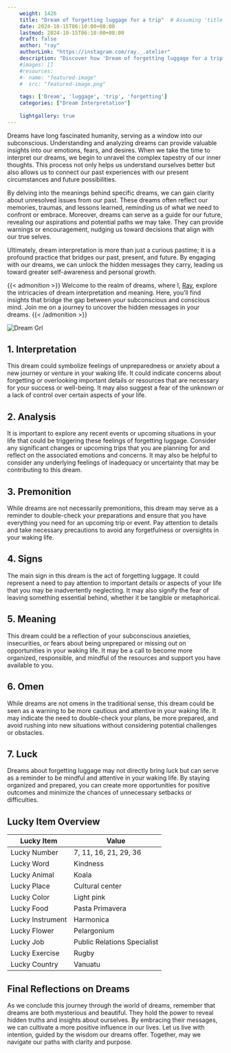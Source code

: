 ```yaml
---
    weight: 1426
    title: "Dream of forgetting luggage for a trip"  # Assuming 'title' column exists
    date: 2024-10-15T06:10:00+08:00
    lastmod: 2024-10-15T06:10:00+08:00
    draft: false
    author: "ray"
    authorLink: "https://instagram.com/ray._.atelier"
    description: "Discover how 'Dream of forgetting luggage for a trip' can interpret your future and uncover its significant meanings in your life."
    #images: []
    #resources:
    #- name: "featured-image"
    #  src: "featured-image.png"
    
    tags: ['Dream', 'luggage', 'trip', 'forgetting']
    categories: ["Dream Interpretation"]
    
    lightgallery: true
---
```

    
Dreams have long fascinated humanity, serving as a window into our subconscious. Understanding and analyzing dreams can provide valuable insights into our emotions, fears, and desires. When we take the time to interpret our dreams, we begin to unravel the complex tapestry of our inner thoughts. This process not only helps us understand ourselves better but also allows us to connect our past experiences with our present circumstances and future possibilities.

By delving into the meanings behind specific dreams, we can gain clarity about unresolved issues from our past. These dreams often reflect our memories, traumas, and lessons learned, reminding us of what we need to confront or embrace. Moreover, dreams can serve as a guide for our future, revealing our aspirations and potential paths we may take. They can provide warnings or encouragement, nudging us toward decisions that align with our true selves.

Ultimately, dream interpretation is more than just a curious pastime; it is a profound practice that bridges our past, present, and future. By engaging with our dreams, we can unlock the hidden messages they carry, leading us toward greater self-awareness and personal growth.

{{< admonition >}}
Welcome to the realm of dreams, where I, [Ray](https://instagram.com/ray._.atelier), explore the intricacies of dream interpretation and meaning. Here, you’ll find insights that bridge the gap between your subconscious and conscious mind. Join me on a journey to uncover the hidden messages in your dreams.
{{< /admonition >}}

![Dream Grl](https://cdn.pixabay.com/photo/2017/11/02/03/35/gothic-2910057_1280.jpg "Dream Grl")

## 1. Interpretation
 This dream could symbolize feelings of unpreparedness or anxiety about a new journey or venture in your waking life. It could indicate concerns about forgetting or overlooking important details or resources that are necessary for your success or well-being. It may also suggest a fear of the unknown or a lack of control over certain aspects of your life.

## 2. Analysis
 It is important to explore any recent events or upcoming situations in your life that could be triggering these feelings of forgetting luggage. Consider any significant changes or upcoming trips that you are planning for and reflect on the associated emotions and concerns. It may also be helpful to consider any underlying feelings of inadequacy or uncertainty that may be contributing to this dream.

## 3. Premonition
 While dreams are not necessarily premonitions, this dream may serve as a reminder to double-check your preparations and ensure that you have everything you need for an upcoming trip or event. Pay attention to details and take necessary precautions to avoid any forgetfulness or oversights in your waking life.

## 4. Signs
 The main sign in this dream is the act of forgetting luggage. It could represent a need to pay attention to important details or aspects of your life that you may be inadvertently neglecting. It may also signify the fear of leaving something essential behind, whether it be tangible or metaphorical.

## 5. Meaning
 This dream could be a reflection of your subconscious anxieties, insecurities, or fears about being unprepared or missing out on opportunities in your waking life. It may be a call to become more organized, responsible, and mindful of the resources and support you have available to you.

## 6. Omen
 While dreams are not omens in the traditional sense, this dream could be seen as a warning to be more cautious and attentive in your waking life. It may indicate the need to double-check your plans, be more prepared, and avoid rushing into new situations without considering potential challenges or obstacles.

## 7. Luck
 Dreams about forgetting luggage may not directly bring luck but can serve as a reminder to be mindful and attentive in your waking life. By staying organized and prepared, you can create more opportunities for positive outcomes and minimize the chances of unnecessary setbacks or difficulties.

## Lucky Item Overview
| Lucky Item          | Value              |
|---------------|--------------------|
| Lucky Number        | 7, 11, 16, 21, 29, 36  |
| Lucky Word          | Kindness |
| Lucky Animal        | Koala |
| Lucky Place         | Cultural center     |
| Lucky Color         | Light pink     |
| Lucky Food          | Pasta Primavera      |
| Lucky Instrument    | Harmonica |
| Lucky Flower        | Pelargonium    |
| Lucky Job           | Public Relations Specialist       |
| Lucky Exercise      | Rugby  |
| Lucky Country       | Vanuatu    |


##  Final Reflections on Dreams

As we conclude this journey through the world of dreams, remember that dreams are both mysterious and beautiful. They hold the power to reveal hidden truths and insights about ourselves. By embracing their messages, we can cultivate a more positive influence in our lives. Let us live with intention, guided by the wisdom our dreams offer. Together, may we navigate our paths with clarity and purpose.
